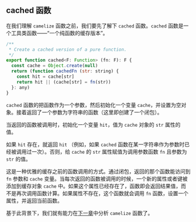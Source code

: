 ## cached 函数

在我们理解 `camelize` 函数之前，我们要先了解下 `cached` 函数。`cached` 函数是一个工具类函数——“一个纯函数的缓存版本”。

```javascript
/**
 * Create a cached version of a pure function.
 */
export function cached<F: Function> (fn: F): F {
  const cache = Object.create(null)
  return (function cachedFn (str: string) {
    const hit = cache[str]
    return hit || (cache[str] = fn(str))
  }: any)
}
```

`cached` 函数的把函数作为一个参数，然后初始化一个变量 `cache`，并设置为空对象。接着返回了一个参数为字符串的函数（这里即创建了一个闭包）。

当返回的函数被调用时，初始化一个变量 `hit`，值为 `cache` 对象的 `str` 属性的值。

如果 `hit` 存在，就返回 `hit` （例如，如果 `cached` 函数在某一字符串作为参数时已经被调用过一次）。否则，给 `cache` 的 `str` 属性赋值为调用参数函数 `fn` 且参数为 `str` 的值。

这是一种优雅的缓存之前的函数调用的方式。通过闭包，返回的那个函数能访问到 `fn` 参数和 `cache` 变量。当每次返回的函数被调用的时候，一个新的属性或者键被添加到缓存对象 `cache` 中。如果这个属性已经存在了，函数即会返回结果值，而不是再次调用函数计算。如果属性不存在，这个函数就会调用 `fn` 函数，设置一个属性，并返回当前函数。

基于此背景下，我们就有能力在[下一章](https://github.com/ohhoney1/Vue.js-Source-Code-line-by-line/blob/master/docs/09-the-camelize-function.md)中分析 `camelize` 函数了。
